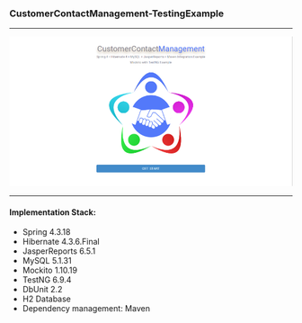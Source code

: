 ### CustomerContactManagement-TestingExample

---


![Test Image 1](/screenshots/Home.png)


---

#### Implementation Stack:

* Spring  4.3.18
* Hibernate 4.3.6.Final
* JasperReports 6.5.1
* MySQL 5.1.31
* Mockito 1.10.19
* TestNG 6.9.4
* DbUnit 2.2
* H2 Database
* Dependency management: Maven


